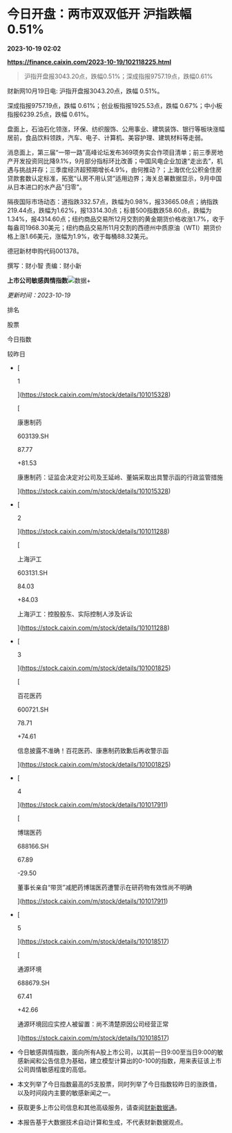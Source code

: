 # 今日开盘：两市双双低开 沪指跌幅0.51%

**2023-10-19 02:02**

**https://finance.caixin.com/2023-10-19/102118225.html**

> 沪指开盘报3043.20点，跌幅0.51%；深成指报9757.19点，跌幅0.61%

  

财新网10月19日电: 沪指开盘报3043.20点，跌幅 0.51%。

深成指报9757.19点，跌幅 0.61%；创业板指报1925.53点，跌幅 0.67%；中小板指报6239.25点，跌幅 0.61%。

盘面上，石油石化领涨，环保、纺织服饰、公用事业、建筑装饰、银行等板块涨幅居前，食品饮料领跌，汽车、电子、计算机、美容护理、建筑材料等走弱。

消息面上，第三届“一带一路”高峰论坛发布369项务实合作项目清单；前三季房地产开发投资同比降9.1%，9月部分指标环比改善；中国风电企业加速“走出去”，机遇与挑战并存；三季度经济超预期增长4.9%，由何推动？；上海优化公积金住房贷款套数认定标准，拓宽“认房不用认贷”适用边界；海关总署数据显示，9月中国从日本进口的水产品"归零"。

隔夜国际市场动态：道指跌332.57点，跌幅为0.98%，报33665.08点；纳指跌219.44点，跌幅为1.62%，报13314.30点；标普500指数跌58.60点，跌幅为1.34%，报4314.60点；纽约商品交易所12月交割的黄金期货价格收涨1.7%，收于每盎司1968.30美元；纽约商品交易所11月交割的西德州中质原油（WTI）期货价格上涨1.66美元，涨幅为1.9%，收于每桶88.32美元。

德冠新材申购代码001378。

撰写：财小智 责编：财小新

**上市公司敏感舆情指数**![数据+](https://entities.caixin.com/support.png)

_更新时间：2023-10-19_

排名

股票

今日指数

较昨日

*   [
    
    1
    
    ](https://stock.caixin.com/m/stock/details/101015328)
    
    [
    
    康惠制药
    
    603139.SH
    
    87.77
    
    +81.53
    
    康惠制药：证监会决定对公司及王延岭、董娟采取出具警示函的行政监管措施
    
    ](https://stock.caixin.com/m/stock/details/101015328)
    
*   [
    
    2
    
    ](https://stock.caixin.com/m/stock/details/101011288)
    
    [
    
    上海沪工
    
    603131.SH
    
    84.03
    
    +84.03
    
    上海沪工：控股股东、实际控制人涉及诉讼
    
    ](https://stock.caixin.com/m/stock/details/101011288)
    
*   [
    
    3
    
    ](https://stock.caixin.com/m/stock/details/101001825)
    
    [
    
    百花医药
    
    600721.SH
    
    78.71
    
    +74.61
    
    信息披露不准确！百花医药、康惠制药致歉后再收警示函
    
    ](https://stock.caixin.com/m/stock/details/101001825)
    
*   [
    
    4
    
    ](https://stock.caixin.com/m/stock/details/101017911)
    
    [
    
    博瑞医药
    
    688166.SH
    
    67.89
    
    \-29.50
    
    董事长亲自“带货”减肥药博瑞医药遭警示在研药物有效性尚不明确
    
    ](https://stock.caixin.com/m/stock/details/101017911)
    
*   [
    
    5
    
    ](https://stock.caixin.com/m/stock/details/101018517)
    
    [
    
    通源环境
    
    688679.SH
    
    67.41
    
    +42.66
    
    通源环境回应实控人被留置：尚不清楚原因公司经营正常
    
    ](https://stock.caixin.com/m/stock/details/101018517)
    

*   今日敏感舆情指数，面向所有A股上市公司，以其前一日9:00至当日9:00的敏感新闻和公告信息为基础，建立模型计算出的0-100的指数，用来表征该上市公司舆情敏感程度的高低。
*   本文列举了今日指数最高的5支股票，同时列举了今日指数较昨日的涨跌值，以及时间段内主要的敏感新闻之一。
*   获取更多上市公司信息和其他高级服务，请查阅[财新数据通](http://database.caixin.com/)。
*   本报告基于大数据技术自动计算和生成，不代表财新数据观点。